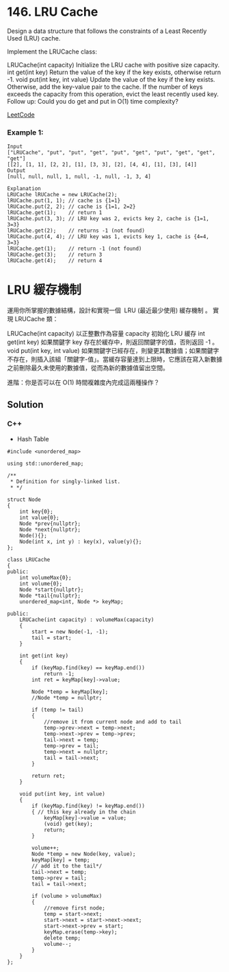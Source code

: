 # 146. LRU Cache
Design a data structure that follows the constraints of a Least Recently Used (LRU) cache.

Implement the LRUCache class:

LRUCache(int capacity) Initialize the LRU cache with positive size capacity.
int get(int key) Return the value of the key if the key exists, otherwise return -1.
void put(int key, int value) Update the value of the key if the key exists. Otherwise, add the key-value pair to the cache. If the number of keys exceeds the capacity from this operation, evict the least recently used key.
Follow up:
Could you do get and put in O(1) time complexity?

[LeetCode](https://leetcode.com/problems/lru-cache)  

### Example 1:

```
Input
["LRUCache", "put", "put", "get", "put", "get", "put", "get", "get", "get"]
[[2], [1, 1], [2, 2], [1], [3, 3], [2], [4, 4], [1], [3], [4]]
Output
[null, null, null, 1, null, -1, null, -1, 3, 4]

Explanation
LRUCache lRUCache = new LRUCache(2);
lRUCache.put(1, 1); // cache is {1=1}
lRUCache.put(2, 2); // cache is {1=1, 2=2}
lRUCache.get(1);    // return 1
lRUCache.put(3, 3); // LRU key was 2, evicts key 2, cache is {1=1, 3=3}
lRUCache.get(2);    // returns -1 (not found)
lRUCache.put(4, 4); // LRU key was 1, evicts key 1, cache is {4=4, 3=3}
lRUCache.get(1);    // return -1 (not found)
lRUCache.get(3);    // return 3
lRUCache.get(4);    // return 4

```


# LRU 緩存機制

運用你所掌握的數據結構，設計和實現一個  LRU (最近最少使用) 緩存機制 。
實現 LRUCache 類：

LRUCache(int capacity) 以正整數作為容量 capacity 初始化 LRU 緩存
int get(int key) 如果關鍵字 key 存在於緩存中，則返回關鍵字的值，否則返回 -1 。
void put(int key, int value) 如果關鍵字已經存在，則變更其數據值；如果關鍵字不存在，則插入該組「關鍵字-值」。當緩存容量達到上限時，它應該在寫入新數據之前刪除最久未使用的數據值，從而為新的數據值留出空間。
 

進階：你是否可以在 O(1) 時間複雜度內完成這兩種操作？

## Solution

### C++

* Hash Table
```
#include <unordered_map>

using std::unordered_map;

/**
 * Definition for singly-linked list.
 * */

struct Node
{
    int key{0};
    int value{0};
    Node *prev{nullptr};
    Node *next{nullptr};
    Node(){};
    Node(int x, int y) : key(x), value(y){};
};

class LRUCache
{
public:
    int volumeMax{0};
    int volume{0};
    Node *start{nullptr};
    Node *tail{nullptr};
    unordered_map<int, Node *> keyMap;

public:
    LRUCache(int capacity) : volumeMax(capacity)
    {
        start = new Node(-1, -1);
        tail = start;
    }

    int get(int key)
    {
        if (keyMap.find(key) == keyMap.end())
            return -1;
        int ret = keyMap[key]->value;

        Node *temp = keyMap[key];
        //Node *temp = nullptr;

        if (temp != tail)
        {
            //remove it from current node and add to tail
            temp->prev->next = temp->next;
            temp->next->prev = temp->prev;
            tail->next = temp;
            temp->prev = tail;
            temp->next = nullptr;
            tail = tail->next;
        }

        return ret;
    }

    void put(int key, int value)
    {
        if (keyMap.find(key) != keyMap.end())
        { // this key already in the chain
            keyMap[key]->value = value;
            (void) get(key);
            return;
        }

        volume++;
        Node *temp = new Node(key, value);
        keyMap[key] = temp;
        // add it to the tail*/
        tail->next = temp;
        temp->prev = tail;
        tail = tail->next;

        if (volume > volumeMax)
        {
            //remove first node;
            temp = start->next;
            start->next = start->next->next;
            start->next->prev = start;
            keyMap.erase(temp->key);
            delete temp;
            volume--;
        }
    }
};
```